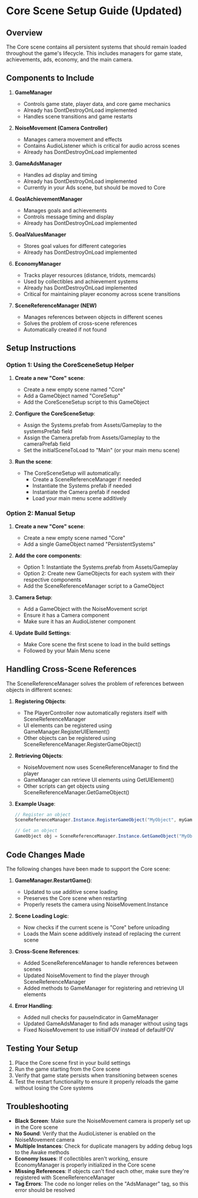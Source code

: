 # Core Scene Setup Guide (Updated)

## Overview

The Core scene contains all persistent systems that should remain loaded throughout the game's lifecycle. This includes managers for game state, achievements, ads, economy, and the main camera.

## Components to Include

1. **GameManager**
   - Controls game state, player data, and core game mechanics
   - Already has DontDestroyOnLoad implemented
   - Handles scene transitions and game restarts

2. **NoiseMovement (Camera Controller)**
   - Manages camera movement and effects
   - Contains AudioListener which is critical for audio across scenes
   - Already has DontDestroyOnLoad implemented

3. **GameAdsManager**
   - Handles ad display and timing
   - Already has DontDestroyOnLoad implemented
   - Currently in your Ads scene, but should be moved to Core

4. **GoalAchievementManager**
   - Manages goals and achievements
   - Controls message timing and display
   - Already has DontDestroyOnLoad implemented

5. **GoalValuesManager**
   - Stores goal values for different categories
   - Already has DontDestroyOnLoad implemented

6. **EconomyManager**
   - Tracks player resources (distance, tridots, memcards)
   - Used by collectibles and achievement systems
   - Already has DontDestroyOnLoad implemented
   - Critical for maintaining player economy across scene transitions

7. **SceneReferenceManager (NEW)**
   - Manages references between objects in different scenes
   - Solves the problem of cross-scene references
   - Automatically created if not found

## Setup Instructions

### Option 1: Using the CoreSceneSetup Helper

1. **Create a new "Core" scene**:
   - Create a new empty scene named "Core"
   - Add a GameObject named "CoreSetup"
   - Add the CoreSceneSetup script to this GameObject

2. **Configure the CoreSceneSetup**:
   - Assign the Systems.prefab from Assets/Gameplay to the systemsPrefab field
   - Assign the Camera.prefab from Assets/Gameplay to the cameraPrefab field
   - Set the initialSceneToLoad to "Main" (or your main menu scene)

3. **Run the scene**:
   - The CoreSceneSetup will automatically:
     - Create a SceneReferenceManager if needed
     - Instantiate the Systems prefab if needed
     - Instantiate the Camera prefab if needed
     - Load your main menu scene additively

### Option 2: Manual Setup

1. **Create a new "Core" scene**:
   - Create a new empty scene named "Core"
   - Add a single GameObject named "PersistentSystems"

2. **Add the core components**:
   - Option 1: Instantiate the Systems.prefab from Assets/Gameplay
   - Option 2: Create new GameObjects for each system with their respective components
   - Add the SceneReferenceManager script to a GameObject

3. **Camera Setup**:
   - Add a GameObject with the NoiseMovement script
   - Ensure it has a Camera component
   - Make sure it has an AudioListener component

4. **Update Build Settings**:
   - Make Core scene the first scene to load in the build settings
   - Followed by your Main Menu scene

## Handling Cross-Scene References

The SceneReferenceManager solves the problem of references between objects in different scenes:

1. **Registering Objects**:
   - The PlayerController now automatically registers itself with SceneReferenceManager
   - UI elements can be registered using GameManager.RegisterUIElement()
   - Other objects can be registered using SceneReferenceManager.RegisterGameObject()

2. **Retrieving Objects**:
   - NoiseMovement now uses SceneReferenceManager to find the player
   - GameManager can retrieve UI elements using GetUIElement()
   - Other scripts can get objects using SceneReferenceManager.GetGameObject()

3. **Example Usage**:
   ```csharp
   // Register an object
   SceneReferenceManager.Instance.RegisterGameObject("MyObject", myGameObject);
   
   // Get an object
   GameObject obj = SceneReferenceManager.Instance.GetGameObject("MyObject");
   ```

## Code Changes Made

The following changes have been made to support the Core scene:

1. **GameManager.RestartGame()**:
   - Updated to use additive scene loading
   - Preserves the Core scene when restarting
   - Properly resets the camera using NoiseMovement.Instance

2. **Scene Loading Logic**:
   - Now checks if the current scene is "Core" before unloading
   - Loads the Main scene additively instead of replacing the current scene

3. **Cross-Scene References**:
   - Added SceneReferenceManager to handle references between scenes
   - Updated NoiseMovement to find the player through SceneReferenceManager
   - Added methods to GameManager for registering and retrieving UI elements

4. **Error Handling**:
   - Added null checks for pauseIndicator in GameManager
   - Updated GameAdsManager to find ads manager without using tags
   - Fixed NoiseMovement to use initialFOV instead of defaultFOV

## Testing Your Setup

1. Place the Core scene first in your build settings
2. Run the game starting from the Core scene
3. Verify that game state persists when transitioning between scenes
4. Test the restart functionality to ensure it properly reloads the game without losing the Core systems

## Troubleshooting

- **Black Screen**: Make sure the NoiseMovement camera is properly set up in the Core scene
- **No Sound**: Verify that the AudioListener is enabled on the NoiseMovement camera
- **Multiple Instances**: Check for duplicate managers by adding debug logs to the Awake methods
- **Economy Issues**: If collectibles aren't working, ensure EconomyManager is properly initialized in the Core scene
- **Missing References**: If objects can't find each other, make sure they're registered with SceneReferenceManager
- **Tag Errors**: The code no longer relies on the "AdsManager" tag, so this error should be resolved 